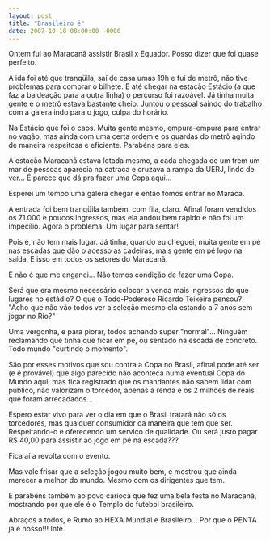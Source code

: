 ```yaml
---
layout: post
title: "Brasileiro é"
date: 2007-10-18 08:00:00 -0000
---
```


Ontem fui ao Maracanã assistir Brasil x Equador. Posso dizer que foi quase perfeito.

A ida foi até que tranqüila, saí de casa umas 19h e fui de metrô, não tive problemas para comprar o bilhete. E até chegar na estação Estácio (a que faz a baldeação para a outra linha) o percurso foi razoável. Já tinha muita gente e o metrô estava bastante cheio. Juntou o pessoal saindo do trabalho com a galera indo para o jogo, culpa do horário.

Na Estácio que foi o caos. Muita gente mesmo, empura-empura para entrar no vagão, mas ainda com uma certa ordem e os guardas do metrô agindo de maneira respeitosa e eficiente. Parabéns para eles.

A estação Maracanã estava lotada mesmo, a cada chegada de um trem um mar de pessoas aparecia na catraca e cruzava a rampa da UERJ, lindo de ver... É parece que dá pra fazer uma Copa aqui...

Esperei um tempo uma galera chegar e então fomos entrar no Maraca.

A entrada foi bem tranqüila também, com fila, claro. Afinal foram vendidos os 71.000 e poucos ingressos, mas ela andou bem rápido e não foi um impecílio. Agora o problema: Um lugar para sentar!

Pois é, não tem mais lugar. Já tinha, quando eu cheguei, muita gente em pé nas escadas que dão o acesso as cadeiras, mais gente em pé logo na saída. E isso em todos os setores do Maracanã.

E não é que me enganei... Não temos condição de fazer uma Copa.

Será que era mesmo necessário colocar a venda mais ingressos do que lugares no estádio? O que o Todo-Poderoso Ricardo Teixeira pensou? "Acho que não vão todos ver a seleção mesmo ela estando a 7 anos sem jogar no Rio?"  
  
Uma vergonha, e para piorar, todos achando super "normal"... Ninguém reclamando que tinha que ficar em pé, ou sentado na escada de concreto. Todo mundo "curtindo o momento".

São por esses motivos que sou contra a Copa no Brasil, afinal pode até ser (e é provável) que algo parecido não aconteça numa eventual Copa do Mundo aqui, mas fica registrado que os mandantes não sabem lidar com público, não valorizam o torcedor, apenas a renda e os 2 milhões de reais que foram arrecadados...

Espero estar vivo para ver o dia em que o Brasil tratará não só os torcedores, mas qualquer consumidor da maneira que tem que ser. Respeitando-o e oferecendo um serviço de qualidade. Ou será justo pagar R$ 40,00 para assistir ao jogo em pé na escada???

Fica aí a revolta com o evento.

Mas vale frisar que a seleção jogou muito bem, e mostrou que ainda merecer a melhor do mundo. Mesmo com os dirigentes que tem.

E parabéns também ao povo carioca que fez uma bela festa no Maracanã, mostrando por que ele é o Templo do futebol brasileiro.

Abraços a todos, e Rumo ao HEXA Mundial e Brasileiro... Por que o PENTA já é nosso!!!
Inté.
